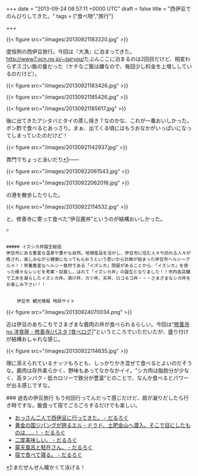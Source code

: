 
+++
date = "2013-09-24 06:57:11 +0000 UTC"
draft = false
title = "西伊豆でのんびりしてきた。"
tags = ["食べ物","旅行"]

+++


{{< figure src="/images/20130921183320.jpg"  >}}

度恒例の西伊豆旅行。今回は『大漁』に泊まってきた。<a href="http://www7.ocn.ne.jp/~tairyou/">http://www7.ocn.ne.jp/~tairyou/</a>たぶんここに泊まるのは2回目だけど、相変わらずスゴい飯の量だった（ケチなご飯は嫌なので、毎回少し料金を上増ししているのだけど）。

{{< figure src="/images/20130921183426.jpg"  >}}

{{< figure src="/images/20130921185426.jpg"  >}}

{{< figure src="/images/20130921185617.jpg"  >}}

後に出てきたアシタバとタイの蒸し焼き？なのかな、これが一番おいしかった。ポン酢で食べるとあっさり。まぁ、出てくる頃にはもうおなかがいっぱいになってしまっていたのだけど！

{{< figure src="/images/20130921142937.jpg"  >}}

貫門でちょっと泳いだり<a href="#f-cc5e9429" name="fn-cc5e9429" title="まだぜんぜん暖かくて泳げる！">*1</a>――

{{< figure src="/images/20130922061543.jpg"  >}}

{{< figure src="/images/20130922062016.jpg"  >}}

の港を散歩したりした。

{{< figure src="/images/20130922114532.jpg"  >}}

と、修善寺に寄って食べた“伊豆鹿丼”というのが結構おいしかった。

    >
        

    ##### イズシカ丼誕生秘話
    伊豆市にある豊富な温泉や豊かな自然。地場産品を活かし、伊豆市に住む人々や訪れる人々が癒され、楽しみながら健康になってもらおうという思いから計画が始まった伊豆市ヘルシーグルメ！！栄養豊富なヘルシー食材である「イズシカ」問屋があることから、「イズシカ」を使った様々なレシピを考案・試食し、はれて「イズシカ丼」の誕生となりました！！市内各店舗で工夫を凝らしたイズシカ丼。漬け丼、カツ丼、天丼、ロコモコ丼・・・さまざまなシカ丼をお楽しみ下さい！！


        伊豆市 観光情報 特設サイト
    


{{< figure src="/images/20130924070034.png"  >}}

近は伊豆のあちこちでさまざまな鹿肉の丼が食べられるらしい。今回は“<a href="http://tabelog.com/shizuoka/A2205/A220504/22022539/">修善寺 no 洋食屋 - 修善寺/パスタ [食べログ]</a>”というところでいただいたが、盛り付けが結構おしゃれな感じ。

{{< figure src="/images/20130922114635.jpg"  >}}

理に添えられているナッツもろとも、しっかりかき混ぜて食べるとよいのだそうな。鹿肉は存外柔らかく、野味もあってなかなかイイ。“シカ肉は脂肪分が少なく、高タンパク・低カロリーで鉄分が豊富”とのことで、なんか食べるとパワーが出る感じですな。

<div class="section">
    ### 過去の伊豆旅行
    もう何回行ってんだって感じだけど、肩が凝りだしたら行き時ですな。飯食って宿でごろごろするだけでも楽しい。

<ul>
<li><a href="https://blog.daruyanagi.jp/entry/2012/06/24/174143">おっさん二人で西伊豆に行ってきた。 - だるろぐ</a></li>
<li><a href="https://blog.daruyanagi.jp/entry/2012/06/24/183810">黄金の国ジパングが誇るエル・ドラド、土肥金山へ潜入。そこで目にしたものは……！ - だるろぐ</a></li>
<li><a href="https://blog.daruyanagi.jp/entry/2012/06/24/211414">二度美味しい。 - だるろぐ</a></li>
<li><a href="https://blog.daruyanagi.jp/entry/2012/06/25/032051">露天風呂と駐在さん。 - だるろぐ</a></li>
<li><a href="https://blog.daruyanagi.jp/entry/2012/06/25/074624">宿で食べて寝る。 - だるろぐ</a></li>
</ul>
</div><div class="footnote">
<a href="#fn-cc5e9429" name="f-cc5e9429" class="footnote-number">*1</a><span class="footnote-delimiter">:</span><span class="footnote-text">まだぜんぜん暖かくて泳げる！</span>
</div>

